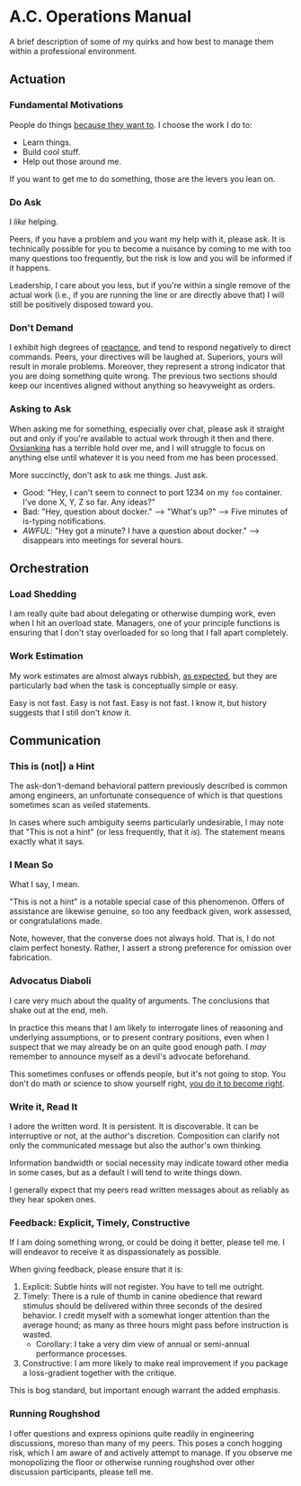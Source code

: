 # A.C. Operations Manual

A brief description of some of my quirks and how best to manage them within a
professional environment.

## Actuation

### Fundamental Motivations

People do things [because they want to](./laying_bricks.md). I choose the work I
do to:

- Learn things.
- Build cool stuff.
- Help out those around me.

If you want to get me to do something, those are the levers you lean on.

### Do Ask

I *like* helping.

Peers, if you have a problem and you want my help with it, please ask. It is
technically possible for you to become a nuisance by coming to me with too many
questions too frequently, but the risk is low and you will be informed if it
happens.

Leadership, I care about you less, but if you're within a single remove of the
actual work (i.e., if you are running the line or are directly above that) I
will still be positively disposed toward you.

### Don't Demand

I exhibit high degrees of
[reactance](https://en.wikipedia.org/wiki/Reactance_(psychology)), and tend to
respond negatively to direct commands. Peers, your directives will be laughed
at. Superiors, yours will result in morale problems. Moreover, they represent a
strong indicator that you are doing something quite wrong. The previous two
sections should keep our incentives aligned without anything so heavyweight as
orders.

### Asking to Ask

When asking me for something, especially over chat, please ask it straight out
and only if you're available to actual work through it then and
there. [Ovsiankina](https://en.wikipedia.org/wiki/Ovsiankina_effect) has a
terrible hold over me, and I will struggle to focus on anything else until
whatever it is you need from me has been processed.

More succinctly, don't ask to ask me things. Just ask.

- Good: "Hey, I can't seem to connect to port 1234 on my `foo` container. I've
  done X, Y, Z so far. Any ideas?"
- Bad: "Hey, question about docker." --> "What's up?" --> Five minutes of
  is-typing notifications.
- *AWFUL*: "Hey got a minute? I have a question about docker." --> disappears
  into meetings for several hours.

## Orchestration

### Load Shedding

I am really quite bad about delegating or otherwise dumping work, even when I
hit an overload state. Managers, one of your principle functions is ensuring
that I don't stay overloaded for so long that I fall apart completely.

### Work Estimation

My work estimates are almost always rubbish, [as
expected](https://en.wikipedia.org/wiki/Hofstadter%27s_law), but they are
particularly bad when the task is conceptually simple or easy.

Easy is not fast. Easy is not fast. Easy is not fast. I know it, but history
suggests that I still don't *know* it.

## Communication

### This is (not|) a Hint

The ask-don't-demand behavioral pattern previously described is common among
engineers, an unfortunate consequence of which is that questions sometimes scan
as veiled statements.

In cases where such ambiguity seems particularly undesirable, I may note that
"This is not a hint" (or less frequently, that it *is*). The statement means
exactly what it says.

### I Mean So

What I say, I mean.

"This is not a hint" is a notable special case of this phenomenon. Offers of
assistance are likewise genuine, so too any feedback given, work assessed, or
congratulations made.

Note, however, that the converse does not always hold. That is, I do not claim
perfect honesty. Rather, I assert a strong preference for omission over
fabrication.

### Advocatus Diaboli

I care very much about the quality of arguments. The conclusions that shake out
at the end, meh.

In practice this means that I am likely to interrogate lines of reasoning and
underlying assumptions, or to present contrary positions, even when I suspect
that we may already be on an quite good enough path. I *may* remember to
announce myself as a devil's advocate beforehand.

This sometimes confuses or offends people, but it's not going to stop. You don't
do math or science to show yourself right, [you do it to become
right](https://xkcd.com/701/).

### Write it, Read It

I adore the written word. It is persistent. It is discoverable. It can be
interruptive or not, at the author's discretion. Composition can clarify not
only the communicated message but also the author's own thinking. 

Information bandwidth or social necessity may indicate toward other media in
some cases, but as a default I will tend to write things down.

I generally expect that my peers read written messages about as reliably as they
hear spoken ones.

### Feedback: Explicit, Timely, Constructive

If I am doing something wrong, or could be doing it better, please tell me. I
will endeavor to receive it as dispassionately as possible.

When giving feedback, please ensure that it is:

1. Explicit: Subtle hints will not register. You have to tell me outright.
1. Timely: There is a rule of thumb in canine obedience that reward stimulus
   should be delivered within three seconds of the desired behavior. I credit
   myself with a somewhat longer attention than the average hound; as many as
   three hours might pass before instruction is wasted.
   - Corollary: I take a very dim view of annual or semi-annual performance
     processes.
1. Constructive: I am more likely to make real improvement if you package a
   loss-gradient together with the critique.

This is bog standard, but important enough warrant the added emphasis.

### Running Roughshod

I offer questions and express opinions quite readily in engineering discussions,
moreso than many of my peers. This poses a conch hogging risk, which I am aware
of and actively attempt to manage. If you observe me monopolizing the floor or
otherwise running roughshod over other discussion participants, please tell me.
